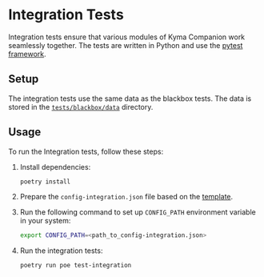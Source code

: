 # Integration Tests

Integration tests ensure that various modules of Kyma Companion work seamlessly together. The tests are written in Python and use the [pytest framework](https://docs.pytest.org/en/stable/).

## Setup

The integration tests use the same data as the blackbox tests. The data is stored in the [`tests/blackbox/data`](../../tests/blackbox/data) directory.

## Usage

To run the Integration tests, follow these steps:

1. Install dependencies:

    ```bash
    poetry install
    ```

2. Prepare the `config-integration.json` file based on the [template](../../config/config-example.json).

3. Run the following command to set up `CONFIG_PATH` environment variable in your system:

    ```bash
    export CONFIG_PATH=<path_to_config-integration.json>
    ```

4. Run the integration tests:

    ```bash
   poetry run poe test-integration
    ```


